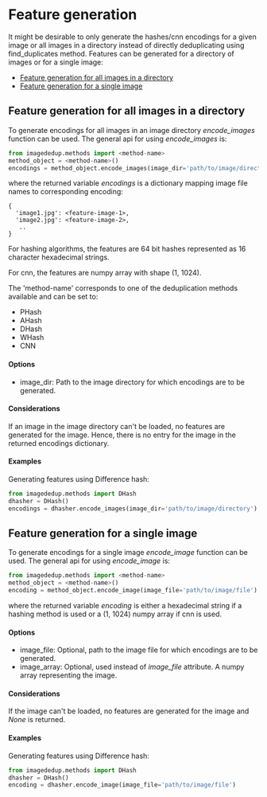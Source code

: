 # Feature generation
It might be desirable to only generate the hashes/cnn encodings for a given image or all images in a directory instead
of directly deduplicating using find_duplicates method. Features can be generated for a directory of images or for a 
single image:

- [Feature generation for all images in a directory](#feature-generation-for-all-images-in-a-directory)
- [Feature generation for a single image](#feature-generation-for-a-single-image)


## Feature generation for all images in a directory
To generate encodings for all images in an image directory *encode_images* function can be used. The general api for 
using *encode_images* is:
```python
from imagededup.methods import <method-name>
method_object = <method-name>()
encodings = method_object.encode_images(image_dir='path/to/image/directory')
```
where the returned variable *encodings* is a dictionary mapping image file names to corresponding encoding:
```
{
  'image1.jpg': <feature-image-1>,
  'image2.jpg': <feature-image-2>,
   ..
}
```
For hashing algorithms, the features are 64 bit hashes represented as 16 character hexadecimal strings.

For cnn, the features are numpy array with shape (1, 1024).

The 'method-name' corresponds to one of the deduplication methods available and can be set to:

- PHash
- AHash
- DHash
- WHash
- CNN


#### Options
- image_dir: Path to the image directory for which encodings are to be generated.

#### Considerations

If an image in the image directory can't be loaded, no features are generated for the image. Hence, there is no entry 
for the image in the returned encodings dictionary.

#### Examples

Generating features using Difference hash:
```python
from imagededup.methods import DHash
dhasher = DHash()
encodings = dhasher.encode_images(image_dir='path/to/image/directory')
```

## Feature generation for a single image
To generate encodings for a single image *encode_image* function can be used. The general api for 
using *encode_image* is:
```python
from imagededup.methods import <method-name>
method_object = <method-name>()
encoding = method_object.encode_image(image_file='path/to/image/file')
```
where the returned variable *encoding* is either a hexadecimal string if a hashing method is used or a (1, 1024) numpy 
array if cnn is used.

#### Options
- image_file: Optional, path to the image file for which encodings are to be generated.
- image_array: Optional, used instead of *image_file* attribute. A numpy array representing the image.

#### Considerations

If the image can't be loaded, no features are generated for the image and *None* is returned.

#### Examples

Generating features using Difference hash:
```python
from imagededup.methods import DHash
dhasher = DHash()
encoding = dhasher.encode_image(image_file='path/to/image/file')
```